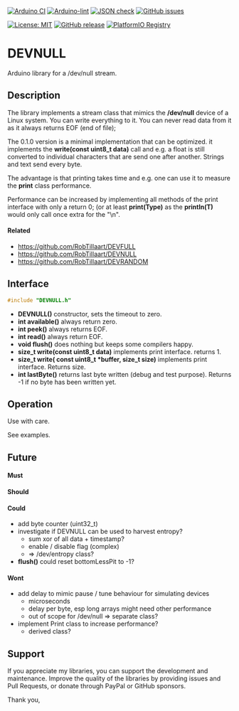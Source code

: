 
[![Arduino CI](https://github.com/RobTillaart/DEVNULL/workflows/Arduino%20CI/badge.svg)](https://github.com/marketplace/actions/arduino_ci)
[![Arduino-lint](https://github.com/RobTillaart/DEVNULL/actions/workflows/arduino-lint.yml/badge.svg)](https://github.com/RobTillaart/DEVNULL/actions/workflows/arduino-lint.yml)
[![JSON check](https://github.com/RobTillaart/DEVNULL/actions/workflows/jsoncheck.yml/badge.svg)](https://github.com/RobTillaart/DEVNULL/actions/workflows/jsoncheck.yml)
[![GitHub issues](https://img.shields.io/github/issues/RobTillaart/DEVNULL.svg)](https://github.com/RobTillaart/DEVNULL/issues)

[![License: MIT](https://img.shields.io/badge/license-MIT-green.svg)](https://github.com/RobTillaart/DEVNULL/blob/master/LICENSE)
[![GitHub release](https://img.shields.io/github/release/RobTillaart/DEVNULL.svg?maxAge=3600)](https://github.com/RobTillaart/DEVNULL/releases)
[![PlatformIO Registry](https://badges.registry.platformio.org/packages/robtillaart/library/DEVNULL.svg)](https://registry.platformio.org/libraries/robtillaart/DEVNULL)


# DEVNULL

Arduino library for a /dev/null stream.


## Description

The library implements a stream class that mimics the **/dev/null**
device of a Linux system. You can write everything to it. 
You can never read data from it as it always returns EOF (end of file);

The 0.1.0 version is a minimal implementation that can be optimized.
it implements the **write(const uint8_t data)** call and e.g. a float is still
converted to individual characters that are send one after another.
Strings and text send every byte.

The advantage is that printing takes time and e.g. one can use it to measure 
the **print** class performance.

Performance can be increased by implementing all methods of the print interface
with only a return 0; (or at least **print(Type)** as the **println(T)** would only 
call once extra for the "\n".


#### Related

- https://github.com/RobTillaart/DEVFULL
- https://github.com/RobTillaart/DEVNULL
- https://github.com/RobTillaart/DEVRANDOM


## Interface

```cpp
#include "DEVNULL.h"
```

- **DEVNULL()** constructor, sets the timeout to zero.
- **int available()** always return zero.
- **int peek()** always returns EOF.
- **int read()** always return EOF.
- **void flush()** does nothing but keeps some compilers happy.
- **size_t write(const uint8_t data)** implements print interface. returns 1.
- **size_t write( const uint8_t \*buffer, size_t size)** implements print interface.
Returns size.
- **int lastByte()** returns last byte written (debug and test purpose).
Returns -1 if no byte has been written yet.


## Operation

Use with care.

See examples.


## Future

#### Must

#### Should

#### Could

- add byte counter (uint32_t)
- investigate if DEVNULL can be used to harvest entropy?
  - sum xor of all data + timestamp?
  - enable / disable flag (complex)
  - => /dev/entropy class?
- **flush()** could reset bottomLessPit to -1?


#### Wont

- add delay to mimic pause / tune behaviour for simulating devices
  - microseconds
  - delay per byte, esp long arrays might need other performance
  - out of scope for /dev/null => separate class?
- implement Print class to increase performance?
  - derived class?


## Support

If you appreciate my libraries, you can support the development and maintenance.
Improve the quality of the libraries by providing issues and Pull Requests, or
donate through PayPal or GitHub sponsors.

Thank you,

